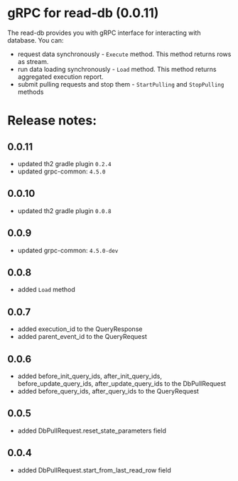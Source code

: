 # gRPC for read-db (0.0.11)

The read-db provides you with gRPC interface for interacting with database.
You can:

+ request data synchronously - `Execute` method. This method returns rows as stream.
+ run data loading synchronously - `Load` method. This method returns aggregated execution report.
+ submit pulling requests and stop them - `StartPulling` and `StopPulling` methods

# Release notes:

## 0.0.11
+ updated th2 gradle plugin `0.2.4`
+ updated grpc-common: `4.5.0` 

## 0.0.10
+ updated th2 gradle plugin `0.0.8`

## 0.0.9
+ updated grpc-common: `4.5.0-dev`

## 0.0.8
+ added `Load` method

## 0.0.7
+ added execution_id to the QueryResponse
+ added parent_event_id to the QueryRequest

## 0.0.6
+ added before_init_query_ids, after_init_query_ids, before_update_query_ids, after_update_query_ids to the DbPullRequest
+ added before_query_ids, after_query_ids to the QueryRequest

## 0.0.5
+ added DbPullRequest.reset_state_parameters field

## 0.0.4
+ added DbPullRequest.start_from_last_read_row field